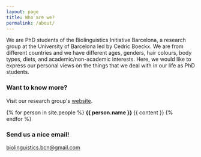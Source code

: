 ```yaml
---
layout: page
title: Who are we?
permalink: /about/
---
```


We are PhD students of the Biolinguistics Initiative Barcelona, a research group at the University of Barcelona led by Cedric Boeckx. We are from different countries and we have different ages, genders, hair colours, body types, diets, and academic/non-academic interests. Here, we would like to express our personal views on the things that we deal with in our life as PhD students.

### Want to know more? 

Visit our research group's [website](http://bioling.ub.edu).

{% for person in site.people %}
<img src="{{ person.photo }}" align="right" width="10%" style="border-radius: 50%"> <b> {{ person.name }} </b><a href="https://twitter.com/{{ person.twitter }}" target="_blank"><i class="fab fa-twitter"></i></a>
{{ content }}
{% endfor %}

### Send us a nice email!

[biolinguistics.bcn@gmail.com](mailto:biolinguistics.bcn@gmail.com)

